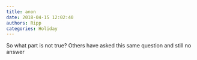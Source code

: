 ```yaml
---
title: anon
date: 2018-04-15 12:02:40
authors: Ripp
categories: Holiday
---
```


 So what part is not true?  Others have asked this same question and still no answer